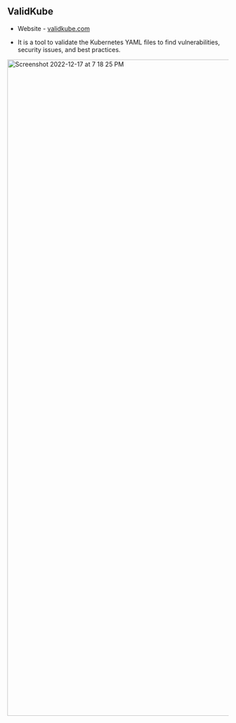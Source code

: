 ## ValidKube

- Website - [validkube.com](https://validkube.com/)

- It is a tool to validate the Kubernetes YAML files to find vulnerabilities, security issues, and best practices.

<img width="1493" alt="Screenshot 2022-12-17 at 7 18 25 PM" src="https://user-images.githubusercontent.com/51878265/208245194-c2ac1138-877d-4bd7-9530-147d70ea3d7a.png">


